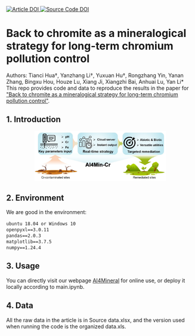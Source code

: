 <p>
 <a href="https://doi.org/10.1038/s41467-025-57300-z">
     <img alt="Article DOI" src="https://img.shields.io/badge/DOI-doi-organge.svg?style=plastic">
 </a>
   <a href="https://doi.org/10.5281/zenodo.14744274">
     <img alt="Source Code DOI" src="https://zenodo.org/badge/DOI/10.5281/zenodo.7709844.svg">
 </a>
 
# Back to chromite as a mineralogical strategy for long-term chromium pollution control
Authors: Tianci Hua†, Yanzhang Li†, Yuxuan Hu†, Rongzhang Yin, Yanan Zhang, Bingxu Hou, Houze Lu, Xiang Ji, Xiangzhi Bai, Anhuai Lu, Yan Li*
This repo provides code and data to reproduce the results in the paper for ["Back to chromite as a mineralogical strategy for long-term chromium pollution control"](https://doi.org/10.1038/s41467-025-57300-z).

## 1. Introduction
<div align="center">
  <img src="introduction.jpg" width=70% />
</div>

## 2. Environment
We are good in the environment:
```
ubuntu 18.04 or Windows 10
openpyxl==3.0.11
pandas==2.0.3  
matplotlib==3.7.5  
numpy==1.24.4
```
## 3. Usage
You can directly visit our webpage [AI4Mineral](http://cr.ai4mineral.com/) for online use, or deploy it locally according to main.ipynb.

## 4. Data
All the raw data in the article is in Source data.xlsx, and the version used when running the code is the organized data.xls.



